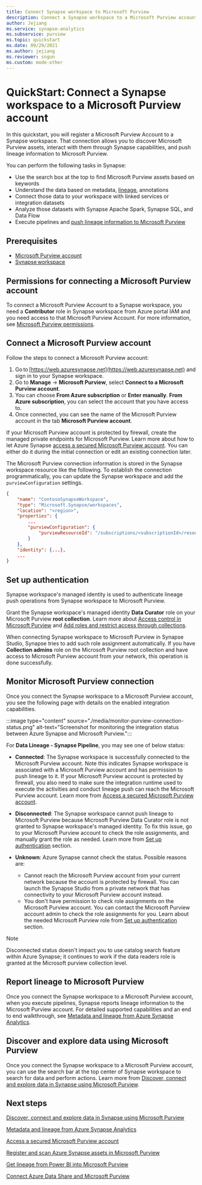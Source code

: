 ```yaml
---
title: Connect Synapse workspace to Microsoft Purview
description: Connect a Synapse workspace to a Microsoft Purview account.
author: Jejiang
ms.service: synapse-analytics
ms.subservice: purview
ms.topic: quickstart
ms.date: 09/29/2021
ms.author: jejiang
ms.reviewer: sngun
ms.custom: mode-other
---
```


# QuickStart: Connect a Synapse workspace to a Microsoft Purview account

In this quickstart, you will register a Microsoft Purview Account to a Synapse workspace. That connection allows you to discover Microsoft Purview assets, interact with them through Synapse capabilities, and push lineage information to Microsoft Purview.

You can perform the following tasks in Synapse:
- Use the search box at the top to find Microsoft Purview assets based on keywords 
- Understand the data based on metadata, [lineage](../../purview/catalog-lineage-user-guide.md), annotations 
- Connect those data to your workspace with linked services or integration datasets 
- Analyze those datasets with Synapse Apache Spark, Synapse SQL, and Data Flow 
- Execute pipelines and [push lineage information to Microsoft Purview](../../purview/how-to-lineage-azure-synapse-analytics.md)

## Prerequisites 
- [Microsoft Purview account](../../purview/create-catalog-portal.md) 
- [Synapse workspace](../quickstart-create-workspace.md) 

## Permissions for connecting a Microsoft Purview account 

To connect a Microsoft Purview Account to a Synapse workspace, you need a **Contributor** role in Synapse workspace from Azure portal IAM and you need access to that Microsoft Purview Account. For more information, see [Microsoft Purview permissions](../../purview/catalog-permissions.md).

## Connect a Microsoft Purview account  

Follow the steps to connect a Microsoft Purview account:

1. Go to [https://web.azuresynapse.net](https://web.azuresynapse.net) and sign in to your Synapse workspace. 
2. Go to **Manage** -> **Microsoft Purview**, select **Connect to a Microsoft Purview account**.
3. You can choose **From Azure subscription** or **Enter manually**. **From Azure subscription**, you can select the account that you have access to.
4. Once connected, you can see the name of the Microsoft Purview account in the tab **Microsoft Purview account**. 

If your Microsoft Purview account is protected by firewall, create the managed private endpoints for Microsoft Purview. Learn more about how to let Azure Synapse [access a secured Microsoft Purview account](how-to-access-secured-purview-account.md). You can either do it during the initial connection or edit an existing connection later.

The Microsoft Purview connection information is stored in the Synapse workspace resource like the following. To establish the connection programmatically, you can update the Synapse workspace and add the `purviewConfiguration` settings.

```json
{
    "name": "ContosoSynapseWorkspace",
    "type": "Microsoft.Synapse/workspaces",
    "location": "<region>",
    "properties": {
        ...
        "purviewConfiguration": {
            "purviewResourceId": "/subscriptions/<subscriptionId>/resourceGroups/<resourceGroupname>/providers/Microsoft.Purview/accounts/<PurviewAccountName>"
        }
    },
    "identity": {...},
    ...
}
```

## Set up authentication

Synapse workspace's managed identity is used to authenticate lineage push operations from Synapse workspace to Microsoft Purview.

Grant the Synapse workspace's managed identity **Data Curator** role on your Microsoft Purview **root collection**. Learn more about [Access control in Microsoft Purview](../../purview/catalog-permissions.md) and [Add roles and restrict access through collections](../../purview/how-to-create-and-manage-collections.md#add-roles-and-restrict-access-through-collections).

When connecting Synapse workspace to Microsoft Purview in Synapse Studio, Synapse tries to add such role assignment automatically. If you have **Collection admins** role on the Microsoft Purview root collection and have access to Microsoft Purview account from your network, this operation is done successfully.

## Monitor Microsoft Purview connection

Once you connect the Synapse workspace to a Microsoft Purview account, you see the following page with details on the enabled integration capabilities.

:::image type="content" source="./media/monitor-purview-connection-status.png" alt-text="Screenshot for monitoring the integration status between Azure Synapse and Microsoft Purview.":::

For **Data Lineage - Synapse Pipeline**, you may see one of below status:

- **Connected**: The Synapse workspace is successfully connected to the Microsoft Purview account. Note this indicates Synapse workspace is associated with a Microsoft Purview account and has permission to push lineage to it. If your Microsoft Purview account is protected by firewall, you also need to make sure the integration runtime used to execute the activities and conduct lineage push can reach the Microsoft Purview account. Learn more from [Access a secured Microsoft Purview account](how-to-access-secured-purview-account.md).
- **Disconnected**: The Synapse workspace cannot push lineage to Microsoft Purview because Microsoft Purview Data Curator role is not granted to Synapse workspace's managed identity. To fix this issue, go to your Microsoft Purview account to check the role assignments, and manually grant the role as needed. Learn more from [Set up authentication](#set-up-authentication) section.
- **Unknown**: Azure Synapse cannot check the status. Possible reasons are:

    - Cannot reach the Microsoft Purview account from your current network because the account is protected by firewall. You can launch the Synapse Studio from a private network that has connectivity to your Microsoft Purview account instead.
    - You don't have permission to check role assignments on the Microsoft Purview account. You can contact the Microsoft Purview account admin to check the role assignments for you. Learn about the needed Microsoft Purview role from [Set up authentication](#set-up-authentication) section.

>[!Note]
> 
> Disconnected status doesn't impact you to use catalog search feature within Azure Synapse; it continues to work if the data readers role is granted at the Microsoft purview collection level.

## Report lineage to Microsoft Purview

Once you connect the Synapse workspace to a Microsoft Purview account, when you execute pipelines, Synapse reports lineage information to the Microsoft Purview account. For detailed supported capabilities and an end to end walkthrough, see [Metadata and lineage from Azure Synapse Analytics](../../purview/how-to-lineage-azure-synapse-analytics.md).

## Discover and explore data using Microsoft Purview

Once you connect the Synapse workspace to a Microsoft Purview account, you can use the search bar at the top center of Synapse workspace to search for data and perform actions. Learn more from [Discover, connect and explore data in Synapse using Microsoft Purview](how-to-discover-connect-analyze-azure-purview.md).

## Next steps 

[Discover, connect and explore data in Synapse using Microsoft Purview](how-to-discover-connect-analyze-azure-purview.md)

[Metadata and lineage from Azure Synapse Analytics](../../purview/how-to-lineage-azure-synapse-analytics.md)

[Access a secured Microsoft Purview account](how-to-access-secured-purview-account.md)

[Register and scan Azure Synapse assets in Microsoft Purview](../../purview/register-scan-azure-synapse-analytics.md)

[Get lineage from Power BI into Microsoft Purview](../../purview/how-to-lineage-powerbi.md)

[Connect Azure Data Share and Microsoft Purview](../../purview/how-to-link-azure-data-share.md)
